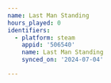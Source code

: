 ```yaml
---
name: Last Man Standing
hours_played: 0
identifiers:
  - platform: steam
    appid: '506540'
    name: Last Man Standing
    synced_on: '2024-07-04'

---
```

